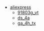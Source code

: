 * [aliexpress](aliexpress)
  * [91803g_vt](aliexpress/91803g_vt)
  * [ds_4a](aliexpress/ds_4a)
  * [ga_4h_tx](aliexpress/ga_4h_tx)
